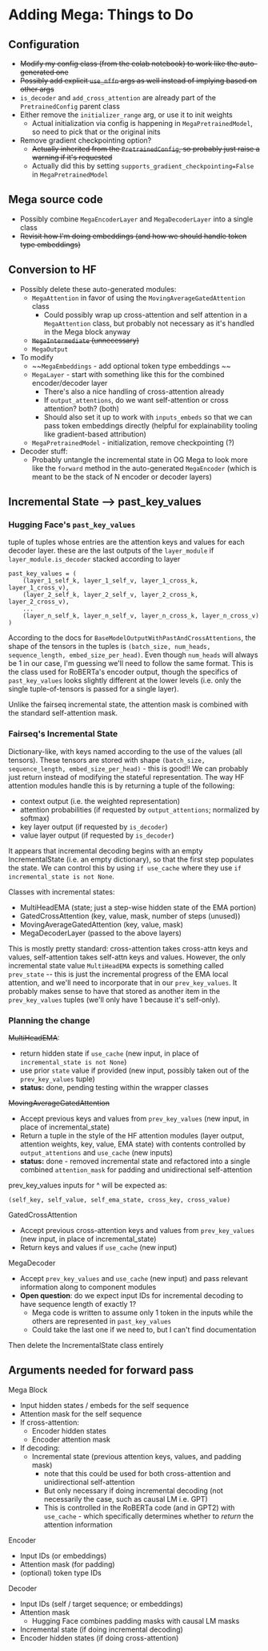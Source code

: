 # Adding Mega: Things to Do

## Configuration
* ~~Modify my config class (from the colab notebook) to work like the auto-generated one~~
* ~~Possibly add explicit `use_nffn` args as well instead of implying based on other args~~
* `is_decoder` and `add_cross_attention` are already part of the `PretrainedConfig` parent class
* Either remove the `initializer_range` arg, or use it to init weights
  * Actual initialization via config is happening in `MegaPretrainedModel`, so need to pick that or the original inits
* Remove gradient checkpointing option?
  * ~~Actually inherited from the `PretrainedConfig`, so probably just raise a warning if it's requested~~
  * Actually did this by setting `supports_gradient_checkpointing=False` in `MegaPretrainedModel`

## Mega source code
* Possibly combine `MegaEncoderLayer` and `MegaDecoderLayer` into a single class
* ~~Revisit how I'm doing embeddings (and how we should handle token type embeddings)~~

## Conversion to HF
* Possibly delete these auto-generated modules:
  * `MegaAttention` in favor of using the `MovingAverageGatedAttention` class
    * Could possibly wrap up cross-attention and self attention in a `MegaAttention` class, but probably not necessary as it's handled in the Mega block anyway
  * ~~`MegaIntermediate` (unnecessary)~~
  * `MegaOutput`
* To modify
  * ~~`MegaEmbeddings` - add optional token type embeddings  ~~
  * `MegaLayer` - start with something like this for the combined encoder/decoder layer
    * There's also a nice handling of cross-attention already
    * If `output_attentions`, do we want self-attention or cross attention? both? (both)
    * Should also set it up to work with `inputs_embeds` so that we can pass token embeddings directly (helpful for explainability tooling like gradient-based attribution)
  * `MegaPretrainedModel` - initialization, remove checkpointing (?)
* Decoder stuff:
  * Probably untangle the incremental state in OG Mega to look more like the `forward` method in the auto-generated `MegaEncoder` (which is meant to be the stack of N encoder or decoder layers)

## Incremental State --> past_key_values
### Hugging Face's `past_key_values`
tuple of tuples whose entries are the attention keys and values for each decoder layer. these are the last outputs of the `layer_module` if `layer_module.is_decoder` stacked according to layer

```
past_key_values = (
    (layer_1_self_k, layer_1_self_v, layer_1_cross_k, layer_1_cross_v),
    (layer_2_self_k, layer_2_self_v, layer_2_cross_k, layer_2_cross_v),
    ...
    (layer_n_self_k, layer_n_self_v, layer_n_cross_k, layer_n_cross_v)
)
```

According to the docs for `BaseModelOutputWithPastAndCrossAttentions`, the shape of the tensors in the tuples is `(batch_size, num_heads, sequence_length, embed_size_per_head)`. Even though `num_heads` will always be 1 in our case, I'm guessing we'll need to follow the same format. This is the class used for RoBERTa's encoder output, though the specifics of `past_key_values` looks slightly different at the lower levels (i.e. only the single tuple-of-tensors is passed for a single layer).

Unlike the fairseq incremental state, the attention mask is combined with the standard self-attention mask. 

### Fairseq's Incremental State
Dictionary-like, with keys named according to the use of the values (all tensors). These tensors are stored with shape `(batch_size, sequence_length, embed_size_per_head)` - this is good!! We can probably just return instead of modifying the stateful representation. The way HF attention modules handle this is by returning a tuple of the following:
* context output (i.e. the weighted representation)
* attention probabilities (if requested by `output_attentions`; normalized by softmax)
* key layer output (if requested by `is_decoder`)
* value layer output (if requested by `is_decoder`)

It appears that incremental decoding begins with an empty IncrementalState (i.e. an empty dictionary), so that the first step populates the state. We can control this by using `if use_cache` where they use `if incremental_state is not None`.

Classes with incremental states:
* MultiHeadEMA (state; just a step-wise hidden state of the EMA portion)
* GatedCrossAttention (key, value, mask, number of steps (unused))
* MovingAverageGatedAttention (key, value, mask)
* MegaDecoderLayer (passed to the above layers)

This is mostly pretty standard: cross-attention takes cross-attn keys and values, self-attention takes self-attn keys and values. However, the only incremental state value `MultiHeadEMA` expects is something called `prev_state` -- this is just the incremental progress of the EMA local attention, and we'll need to incorporate that in our `prev_key_values`. It probably makes sense to have that stored as another item in the `prev_key_values` tuples (we'll only have 1 because it's self-only).

### Planning the change
~~MultiHeadEMA~~: 
* return hidden state if `use_cache` (new input, in place of `incremental_state is not None`)
* use prior `state` value if provided (new input, possibly taken out of the `prev_key_values` tuple)
* **status:** done, pending testing within the wrapper classes

~~MovingAverageGatedAttention~~
* Accept previous keys and values from `prev_key_values` (new input, in place of incremental_state)
* Return a tuple in the style of the HF attention modules (layer output, attention weights, key, value, EMA state) with contents controlled by `output_attentions` and `use_cache` (new inputs)
* **status:** done - removed incremental state and refactored into a single combined `attention_mask` for padding and unidirectional self-attention

prev_key_values inputs for ^ will be expected as:

```
(self_key, self_value, self_ema_state, cross_key, cross_value)
```

GatedCrossAttention
* Accept previous cross-attention keys and values from `prev_key_values` (new input, in place of incremental_state)
* Return keys and values if `use_cache` (new input)

MegaDecoder
* Accept `prev_key_values` and `use_cache` (new input) and pass relevant information along to component modules
* **Open question**: do we expect input IDs for incremental decoding to have sequence length of exactly 1? 
  * Mega code is written to assume only 1 token in the inputs while the others are represented in `past_key_values`
  * Could take the last one if we need to, but I can't find documentation

Then delete the IncrementalState class entirely

## Arguments needed for forward pass

Mega Block
* Input hidden states / embeds for the self sequence
* Attention mask for the self sequence
* If cross-attention:
  * Encoder hidden states 
  * Encoder attention mask
* If decoding:
  * Incremental state (previous attention keys, values, and padding mask)
    * note that this could be used for both cross-attention and unidirectional self-attention
    * But only necessary if doing incremental decoding (not necessarily the case, such as causal LM i.e. GPT)
    * This is controlled in the RoBERTa code (and in GPT2) with `use_cache` - which specifically determines whether to _return_ the attention information

Encoder 
* Input IDs (or embeddings)
* Attention mask (for padding)
* (optional) token type IDs

Decoder
* Input IDs (self / target sequence; or embeddings)
* Attention mask
  * Hugging Face combines padding masks with causal LM masks
* Incremental state (if doing incremental decoding)
* Encoder hidden states (if doing cross-attention)